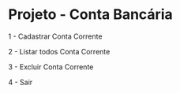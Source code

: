 # Projeto - Conta Bancária

1 - Cadastrar Conta Corrente

2 - Listar todos Conta Corrente

3 - Excluir Conta Corrente

4 - Sair
